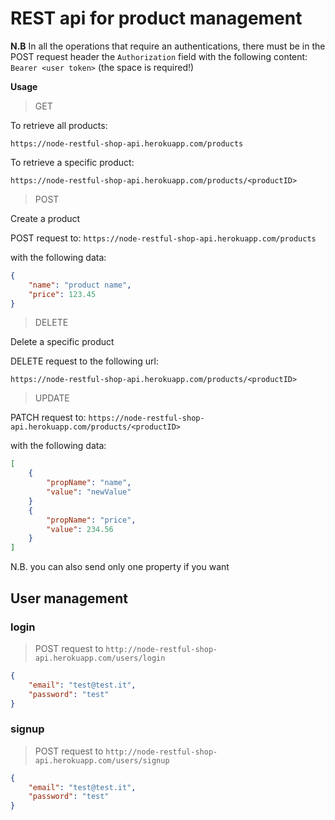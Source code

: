 # REST api for product management

**N.B** In all the operations that require an authentications, there must be in the POST request header the `Authorization` field with the following content: ```Bearer <user token>``` (the space is required!)

**Usage** 
> GET 

To retrieve all products: 

``` url
https://node-restful-shop-api.herokuapp.com/products
```
To retrieve a specific product: 

``` url
https://node-restful-shop-api.herokuapp.com/products/<productID>
```

> POST

Create a product 

POST request to: `https://node-restful-shop-api.herokuapp.com/products`

with the following data: 
```json
{
    "name": "product name",
    "price": 123.45
}
```

> DELETE

Delete a specific product 

DELETE request to the following url:

``` url
https://node-restful-shop-api.herokuapp.com/products/<productID>
```

> UPDATE

PATCH request to: `https://node-restful-shop-api.herokuapp.com/products/<productID>`

with the following data: 
```json
[
    {
        "propName": "name",
        "value": "newValue"
    }
    {
        "propName": "price",
        "value": 234.56
    }
]

```
N.B. you can also send only one property if you want

## User management

### login
> POST
request to `http://node-restful-shop-api.herokuapp.com/users/login`

```json
{
	"email": "test@test.it",
	"password": "test"
}
```

### signup
> POST
request to `http://node-restful-shop-api.herokuapp.com/users/signup`

```json
{
	"email": "test@test.it",
	"password": "test"
}
```